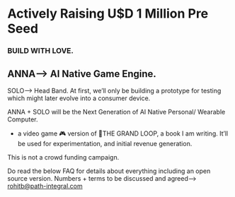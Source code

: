 # Actively Raising U$D 1 Million Pre Seed

### BUILD WITH LOVE.

## ANNA—> AI Native Game Engine.

SOLO—> Head Band. At first, we’ll only be building a prototype for testing which might later evolve into a consumer device.

ANNA + SOLO will be the Next Generation of AI Native Personal/ Wearable Computer.

+ a video game 🎮 version of 🍦THE GRAND LOOP, a book I am writing. It’ll be used for experimentation, and initial revenue generation.

This is not a crowd funding campaign.

Do read the below FAQ for details about everything including an open source version. Numbers + terms to be discussed and agreed—> rohitb@path-integral.com
